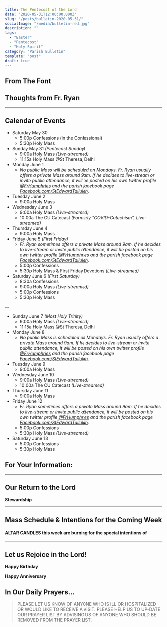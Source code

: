 ```yaml
---
title: The Pentecost of the Lord
date: "2020-05-31T12:00:00.000Z"
slug: "/posts/bulletin-2020-05-31/"
socialImage: "/media/bulletin-red.jpg"
description: ""
tags:
  - "Easter"
  - "Pentecost"
  - "Holy Spirit"
category: "Parish Bulletin"
template: "post"
draft: true
---
```


## From The Font



## Thoughts from Fr. Ryan



---

## Calendar of Events

- Saturday May 30
  - 5:00p Confessions (in the Confessional)
  - 5:30p Holy Mass
- Sunday May 31 _(Pentecost Sunday)_
  - 9:00a Holy Mass _(Live-streamed)_
  - 11:15a Holy Mass @St Theresa, Delhi
- Monday June 1
  - _No public Mass will be scheduled on Mondays. Fr. Ryan usually offers a private Mass around 9am. If he decides to live-stream or invite public attendance, it will be posted on his own twitter profile [@FrHumphries](https://www.twitter.com/frhumphries) and the parish facebook page [Facebook.com/StEdwardTallulah](https://www.Facebook.com/StEdwardTallulah)._
- Tuesday June 2
  - 9:00a Holy Mass
- Wednesday June 3
  - 9:00a Holy Mass _(Live-streamed)_
  - 10:00a The CU Catecast _(Formerly "COVID-Catechism", Live-streamed)_
- Thursday June 4
  - 9:00a Holy Mass
- Friday June 5 _(First Friday)_
  - _Fr. Ryan sometimes offers a private Mass around 9am. If he decides to live-stream or invite public attendance, it will be posted on his own twitter profile [@FrHumphries](https://www.twitter.com/frhumphries) and the parish facebook page [Facebook.com/StEdwardTallulah](https://www.Facebook.com/StEdwardTallulah)._
  - 5:00p Confessions
  - 5:30p Holy Mass & First Friday Devotions _(Live-streamed)_
- Saturday June 6 _(First Saturday)_
  - 8:30a Confessions
  - 9:00a Holy Mass _(Live-streamed)_
  - 5:00p Confessions
  - 5:30p Holy Mass

--

- Sunday June 7 _(Most Holy Trinity)_
  - 9:00a Holy Mass _(Live-streamed)_
  - 11:15a Holy Mass @St Theresa, Delhi
- Monday June 8
  - _No public Mass is scheduled on Mondays. Fr. Ryan usually offers a private Mass around 9am. If he decides to live-stream or invite public attendance, it will be posted on his own twitter profile [@FrHumphries](https://www.twitter.com/frhumphries) and the parish facebook page [Facebook.com/StEdwardTallulah](https://www.Facebook.com/StEdwardTallulah)._
- Tuesday June 9
  - 9:00a Holy Mass
- Wednesday June 10
  - 9:00a Holy Mass _(Live-streamed)_
  - 10:00a The CU Catecast _(Live-streamed)_
- Thursday June 11
  - 9:00a Holy Mass
- Friday June 12
  - _Fr. Ryan sometimes offers a private Mass around 9am. If he decides to live-stream or invite public attendance, it will be posted on his own twitter profile [@FrHumphries](https://www.twitter.com/frhumphries) and the parish facebook page [Facebook.com/StEdwardTallulah](https://www.Facebook.com/StEdwardTallulah)._
  - 5:00p Confessions
  - 5:30p Holy Mass _(Live-streamed)_
- Saturday June 13
  - 5:00p Confessions
  - 5:30p Holy Mass

## For Your Information:



---

## Our Return to the Lord



**Stewardship** 

---

## Mass Schedule & Intentions for the Coming Week



#### ALTAR CANDLES this week are burning for the special intentions of 

---

## Let us Rejoice in the Lord!

**Happy Birthday** 

**Happy Anniversary** 

## In Our Daily Prayers…


> PLEASE LET US KNOW OF ANYONE WHO IS ILL OR HOSPITALIZED OR WOULD LIKE TO RECEIVE A VISIT.
> PLEASE HELP US TO UP-DATE OUR PRAYER LIST BY ADVISING US OF ANYONE WHO SHOULD BE REMOVED FROM THE PRAYER LIST.
